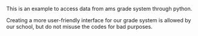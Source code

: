 This is an example to access data from ams grade system through python.

Creating a more user-friendly interface for our grade system is allowed by our school, but do not misuse the codes for bad purposes.
